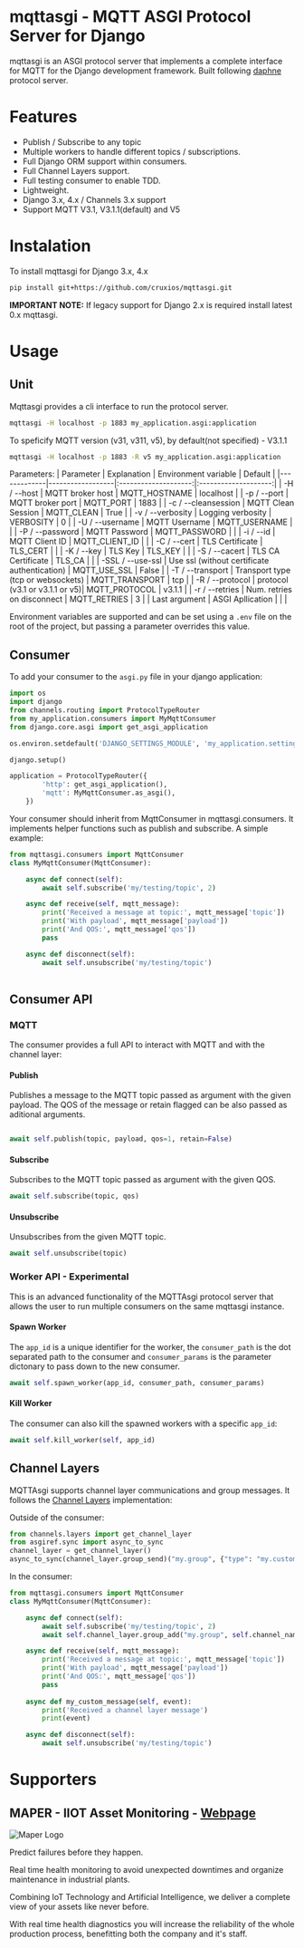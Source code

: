 # mqttasgi - MQTT ASGI Protocol Server for Django
mqttasgi is an ASGI protocol server that implements a complete interface for MQTT for the Django development framework. Built following [daphne](https://github.com/django/daphne) protocol server.

# Features
- Publish / Subscribe to any topic
- Multiple workers to handle different topics / subscriptions.
- Full Django ORM support within consumers.
- Full Channel Layers support.
- Full testing consumer to enable TDD.
- Lightweight.
- Django 3.x, 4.x / Channels 3.x support
- Support MQTT V3.1, V3.1.1(default) and V5

# Instalation
To install mqttasgi for Django 3.x, 4.x
```bash
pip install git+https://github.com/cruxios/mqttasgi.git
```

**IMPORTANT NOTE:** If legacy support for Django 2.x is required install latest 0.x mqttasgi.

# Usage
## Unit
Mqttasgi provides a cli interface to run the protocol server. 
```bash
mqttasgi -H localhost -p 1883 my_application.asgi:application
```
To speficify MQTT version (v31, v311, v5), by default(not specified) - V3.1.1
```bash
mqttasgi -H localhost -p 1883 -R v5 my_application.asgi:application
```
Parameters:
| Parameter   | Explanation      | Environment variable | Default |
|-------------|------------------|:--------------------:|:--------------------:|
| -H / --host | MQTT broker host | MQTT_HOSTNAME | localhost |
| -p / --port | MQTT broker port | MQTT_PORT | 1883 |
| -c / --cleansession | MQTT Clean Session | MQTT_CLEAN | True |
| -v / --verbosity | Logging verbosity | VERBOSITY | 0 |
| -U / --username | MQTT Username | MQTT_USERNAME |  |
| -P / --password | MQTT Password | MQTT_PASSWORD |  |
| -i / --id | MQTT Client ID | MQTT_CLIENT_ID |  |
| -C / --cert | TLS Certificate | TLS_CERT |  |
| -K / --key | TLS Key | TLS_KEY |  |
| -S / --cacert | TLS CA Certificate | TLS_CA |  |
| -SSL / --use-ssl | Use ssl (without certificate authentication) | MQTT_USE_SSL | False |
| -T / --transport | Transport type (tcp or websockets) | MQTT_TRANSPORT | tcp |
| -R / --protocol | protocol (v3.1 or v3.1.1 or v5)| MQTT_PROTOCOL | v3.1.1 |
| -r / --retries | Num. retries on disconnect | MQTT_RETRIES | 3 |
| Last argument | ASGI Apllication |  | |

Environment variables are supported and can be set using a `.env` file on the root of the project, but passing a parameter overrides this value.

## Consumer

To add your consumer to the `asgi.py` file in your django application:
```python
import os
import django
from channels.routing import ProtocolTypeRouter
from my_application.consumers import MyMqttConsumer
from django.core.asgi import get_asgi_application

os.environ.setdefault('DJANGO_SETTINGS_MODULE', 'my_application.settings')

django.setup()

application = ProtocolTypeRouter({
        'http': get_asgi_application(),
        'mqtt': MyMqttConsumer.as_asgi(),
    })
```    
Your consumer should inherit from MqttConsumer in mqttasgi.consumers. It implements helper functions such as publish and subscribe. A simple example:
```python
from mqttasgi.consumers import MqttConsumer
class MyMqttConsumer(MqttConsumer):

    async def connect(self):
        await self.subscribe('my/testing/topic', 2)

    async def receive(self, mqtt_message):
        print('Received a message at topic:', mqtt_message['topic'])
        print('With payload', mqtt_message['payload'])
        print('And QOS:', mqtt_message['qos'])
        pass

    async def disconnect(self):
        await self.unsubscribe('my/testing/topic')
    
```
## Consumer API

### MQTT

The consumer provides a full API to interact with MQTT and with the channel layer:


#### Publish

Publishes a message to the MQTT topic passed as argument with the given payload. The QOS of the message or retain flagged can be also passed as aditional arguments.

```python   

await self.publish(topic, payload, qos=1, retain=False)
```

#### Subscribe

Subscribes to the MQTT topic passed as argument with the given QOS.

```python
await self.subscribe(topic, qos)
```

#### Unsubscribe

Unsubscribes from the given MQTT topic.

```python
await self.unsubscribe(topic)
```

### Worker API - Experimental

This is an advanced functionality of the MQTTAsgi protocol server that allows the user to run multiple consumers on the same mqttasgi instance.

#### Spawn Worker

The `app_id` is a unique identifier for the worker, the `consumer_path` is the dot separated path to the consumer and `consumer_params` is the parameter dictonary to pass down to the new consumer.

```python
await self.spawn_worker(app_id, consumer_path, consumer_params)
```

#### Kill Worker

The consumer can also kill the spawned workers with a specific `app_id`:
```python
await self.kill_worker(self, app_id)
```


## Channel Layers
MQTTAsgi supports channel layer communications and group messages. It follows the [Channel Layers](https://channels.readthedocs.io/en/stable/topics/channel_layers.html) implementation:

Outside of the consumer:
```python
from channels.layers import get_channel_layer
from asgiref.sync import async_to_sync
channel_layer = get_channel_layer()
async_to_sync(channel_layer.group_send)("my.group", {"type": "my.custom.message", "text":"Hi from outside of the consumer"})
```
In the consumer:
```python
from mqttasgi.consumers import MqttConsumer
class MyMqttConsumer(MqttConsumer):

    async def connect(self):
        await self.subscribe('my/testing/topic', 2)
        await self.channel_layer.group_add("my.group", self.channel_name)

    async def receive(self, mqtt_message):
        print('Received a message at topic:', mqtt_message['topic'])
        print('With payload', mqtt_message['payload'])
        print('And QOS:', mqtt_message['qos'])
        pass
    
    async def my_custom_message(self, event):
        print('Received a channel layer message')
        print(event)

    async def disconnect(self):
        await self.unsubscribe('my/testing/topic')
```


# Supporters

## MAPER - IIOT Asset Monitoring - [Webpage](https://home.mapertech.com/en/)

![Maper Logo](https://media-exp1.licdn.com/dms/image/C4D0BAQEi2zH7bSXq8A/company-logo_200_200/0/1529507408740?e=2147483647&v=beta&t=XVIxvlp41JE8_YnwwDNcGlnu7VVanxPGICNoGboHyTY)

Predict failures before they happen.

Real time health monitoring to avoid unexpected downtimes and organize maintenance in industrial plants.

Combining IoT Technology and Artificial Intelligence, we deliver a complete view of your assets like never before. 

With real time health diagnostics you will increase the reliability of the whole production process, benefitting both the company and it's staff.
